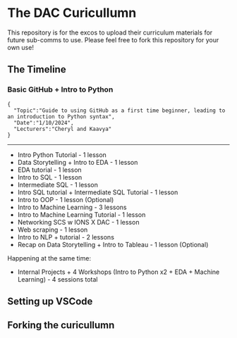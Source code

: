 # The DAC Curicullumn
This repository is for the excos to upload their curriculum materials for future sub-comms to use. Please feel free to fork this repository for your own use!

## The Timeline

### Basic GitHub + Intro to Python 
```
{
  "Topic":"Guide to using GitHub as a first time beginner, leading to an introduction to Python syntax",
  "Date":"1/10/2024",
  "Lecturers":"Cheryl and Kaavya"
}
```
---

* Intro Python Tutorial - 1 lesson
* Data Storytelling + Intro to EDA - 1 lesson
* EDA tutorial - 1 lesson
* Intro to SQL - 1 lesson
* Intermediate SQL - 1 lesson
* Intro SQL tutorial + Intermediate SQL Tutorial - 1 lesson
* Intro to OOP - 1 lesson (Optional)
* Intro to Machine Learning - 3 lessons
* Intro to Machine Learning Tutorial - 1 lesson
* Networking SCS w IONS X DAC - 1 lesson
* Web scraping - 1 lesson
* Intro to NLP + tutorial - 2 lessons
* Recap on Data Storytelling + Intro to Tableau - 1 lesson (Optional)

Happening at the same time: 
* Internal Projects + 4 Workshops (Intro to Python x2 + EDA + Machine Learning) - 4 sessions total

## Setting up VSCode

## Forking the curicullumn
